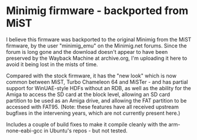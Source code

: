 # Minimig firmware - backported from MiST

I believe this firmware was backported to the original Minimig from the
MiST firmware, by the user "minimig_emu" on the Minimig.net forums.  Since 
the forum is long gone and the download doesn't appear to have been preserved
by the Wayback Machine at archive.org, I'm uploading it here to avoid it
being lost in the mists of time.

Compared with the stock firmware, it has the "new look" which is now common
between MiST, Turbo Chameleon 64 and MiSTer - and has partial support for
WinUAE-style HDFs without an RDB, as well as the ability for the Amiga to
access the SD card at the block level, allowing an SD card partition to be
used as an Amiga drive, and allowing the FAT partition to be accessed with
FAT95.  (Note: these features have all received upstream bugfixes in the
intervening years, which are not currently present here.)

Includes a couple of build fixes to make it compile cleanly with the
arm-none-eabi-gcc in Ubuntu's repos - but not tested.

